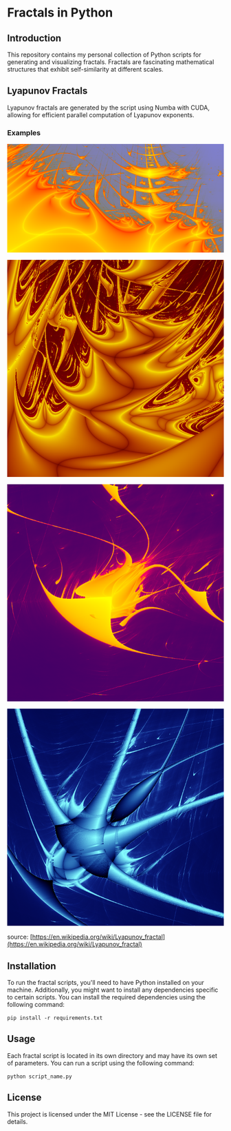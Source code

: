 # Fractals in Python

## Introduction
This repository contains my personal collection of Python scripts for generating and visualizing fractals. Fractals are fascinating mathematical structures that exhibit self-similarity at different scales. 

## Lyapunov Fractals

Lyapunov fractals are generated by the script using Numba with CUDA, allowing for efficient parallel computation of Lyapunov exponents.

### Examples

![alt tag](https://github.com/ale93111/Fractals-python/blob/main/lyapunov/asset/lyapunov_1.png)

![alt tag](https://github.com/ale93111/Fractals-python/blob/main/lyapunov/asset/lyapunov_2.png)

![alt tag](https://github.com/ale93111/Fractals-python/blob/main/lyapunov/asset/lyapunov_3.png)

![alt tag](https://github.com/ale93111/Fractals-python/blob/main/lyapunov/asset/lyapunov_4.png)

source: [https://en.wikipedia.org/wiki/Lyapunov_fractal](https://en.wikipedia.org/wiki/Lyapunov_fractal)

## Installation

To run the fractal scripts, you'll need to have Python installed on your machine. Additionally, you might want to install any dependencies specific to certain scripts. You can install the required dependencies using the following command:

```
pip install -r requirements.txt
```

## Usage

Each fractal script is located in its own directory and may have its own set of parameters. You can run a script using the following command:
```
python script_name.py
```

## License

This project is licensed under the MIT License - see the LICENSE file for details.
